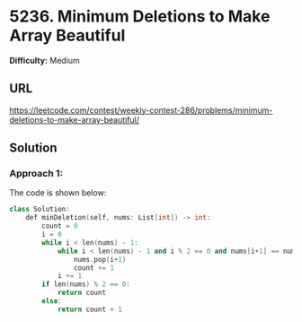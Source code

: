 # 5236. Minimum Deletions to Make Array Beautiful
**Difficulty:** Medium

## URL

https://leetcode.com/contest/weekly-contest-286/problems/minimum-deletions-to-make-array-beautiful/

## Solution

### Approach 1:

The code is shown below:

```c++
class Solution:
    def minDeletion(self, nums: List[int]) -> int:
        count = 0
        i = 0
        while i < len(nums) - 1:
            while i < len(nums) - 1 and i % 2 == 0 and nums[i+1] == nums[i]:
                nums.pop(i+1)
                count += 1
            i += 1
        if len(nums) % 2 == 0:
            return count
        else:
            return count + 1
```

